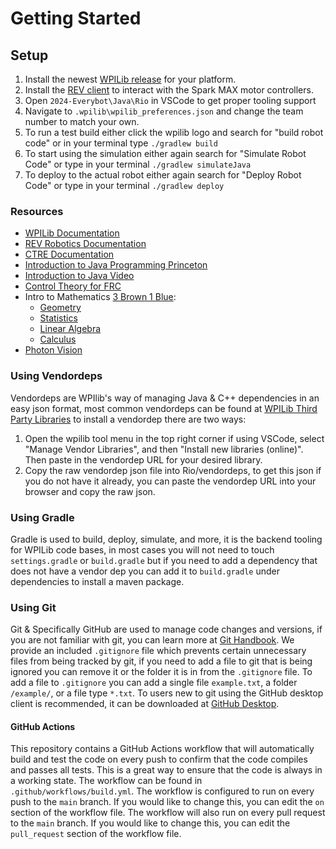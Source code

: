 # Getting Started

## Setup
1. Install the newest [WPILib release](https://github.com/wpilibsuite/allwpilib/releases) for your platform.
2. Install the [REV client](https://docs.revrobotics.com/rev-hardware-client/) to interact with the Spark MAX motor 
controllers.
3. Open `2024-Everybot\Java\Rio` in VSCode to get proper tooling support
4. Navigate to `.wpilib\wpilib_preferences.json` and change the team number to match your own.
5. To run a test build either click the wpilib logo and search for "build robot code" or in your terminal type 
`./gradlew build`
6. To start using the simulation either again search for "Simulate Robot Code" or type in your terminal
`./gradlew simulateJava`
7. To deploy to the actual robot either again search for "Deploy Robot Code" or type in your terminal
`./gradlew deploy`

### Resources
- [WPILib Documentation](https://docs.wpilib.org/en/stable/)
- [REV Robotics Documentation](https://docs.revrobotics.com/)
- [CTRE Documentation](https://phoenix-documentation.readthedocs.io/en/latest/index.html)
- [Introduction to Java Programming Princeton](https://introcs.cs.princeton.edu/java/home/)
- [Introduction to Java Video](https://www.youtube.com/watch?v=A74TOX803D0&t)
- [Control Theory for FRC](https://controls-in-frc.link/)
- Intro to Mathematics [3 Brown 1 Blue](https://www.youtube.com/@3blue1brown): 
  - [Geometry](https://www.youtube.com/watch?v=GNcFjFmqEc8&list=PLZHQObOWTQDMXMi3bUMThGdYqos36X_lA)
  - [Statistics](https://www.youtube.com/watch?v=8idr1WZ1A7Q&list=PL0t49HdSsmyZHmM96zyRCf79kSBnb9RRH)
  - [Linear Algebra](https://www.youtube.com/watch?v=kjBOesZCoqc&list=PL0-GT3co4r2y2YErbmuJw2L5tW4Ew2O5B)
  - [Calculus](https://www.youtube.com/watch?v=WUvTyaaNkzM&list=PLZHQObOWTQDMsr9K-rj53DwVRMYO3t5Yr)
- [Photon Vision](https://docs.photonvision.org/en/latest/)

### Using Vendordeps
Vendordeps are WPIlib's way of managing Java & C++ dependencies in an easy json format, most common vendordeps can be
found at [WPILib Third Party Libraries](https://docs.wpilib.org/en/stable/docs/software/vscode-overview/3rd-party-libraries.html)
to install a vendordep there are two ways: 
1. Open the wpilib tool menu in the top right corner if using VSCode, select "Manage Vendor Libraries", and then 
"Install new libraries (online)". Then paste in the vendordep URL for your desired library.
2. Copy the raw vendordep json file into Rio/vendordeps, to get this json if you do not have it already, you can paste
the vendordep URL into your browser and copy the raw json.

### Using Gradle
Gradle is used to build, deploy, simulate, and more, it is the backend tooling for WPILib code bases, in most cases you
will not need to touch `settings.gradle` or `build.gradle` but if you need to add a dependency that does not have a 
vendor dep you can add it to `build.gradle` under dependencies to install a maven package.

### Using Git
Git & Specifically GitHub are used to manage code changes and versions, if you are not familiar with git, you can learn
more at [Git Handbook](https://guides.github.com/introduction/git-handbook/). We provide an included `.gitignore` file
which prevents certain unnecessary files from being tracked by git, if you need to add a file to git that is being 
ignored you can remove it or the folder it is in from the `.gitignore` file. To add a file to `.gitignore` you can
add a single file `example.txt`, a folder `/example/`, or a file type `*.txt`. To users new to git using the GitHub 
desktop client is recommended, it can be downloaded at [GitHub Desktop](https://desktop.github.com/).

#### GitHub Actions
This repository contains a GitHub Actions workflow that will automatically build and test the code on every push to 
confirm that the code compiles and passes all tests. This is a great way to ensure that the code is always in a working
state. The workflow can be found in `.github/workflows/build.yml`. The workflow is configured to run on every push to
the `main` branch. If you would like to change this, you can edit the `on` section of the workflow file. The workflow
will also run on every pull request to the `main` branch. If you would like to change this, you can edit the 
`pull_request` section of the workflow file.